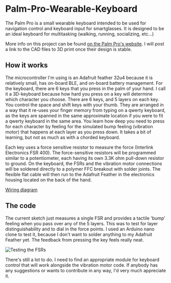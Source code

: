 # Palm-Pro-Wearable-Keyboard
The Palm Pro is a small wearable keyboard intended to be used for navigation control and keyboard input for smartglasses. It is designed to be an ideal keyboard for multitasking (walking, running, socializing, etc...)

More info on this project can be found [on the Palm Pro's website](https://www.parallelinnov.com/palm-pro-wearable-keyboard/). I will post a link to the CAD files to 3D print once their design is stable. 

## How it works
The microcontroller I'm using is an Adafruit feather 32u4 because it is relatively small, has on-board BLE, and on-board battery management. For the keyboard, there are 6 keys that you press in the palm of your hand. I call it a 3D-keyboard because how hard you press on a key will determine which character you choose. There are 6 keys, and 5 layers on each key. You control the space and shift keys with your thumb. They are arranged in a way that it re-uses your finger memory from typing on a qwerty keyboard, as the keys are spanned in the same approximate location if you were to fit a qwerty keyboard in the same area. You learn how deep you need to press for each character by feeling for the simulated bump feeling (vibration motor) that happens at each layer as you press down. It takes a bit of learning, but not as much as with a chorded keyboard.

Each key uses a force sensitive resistor to measure the force (Interlink Electronics FSR 400). The force-sensitive resistors will be programmed similar to a potentiometer, each having its own 3.3K ohm pull-down resistor to ground. On the keyboard, the FSRs and the vibration motor connections will be soldered directly to a polymer FFC breakout with solder joints. The flexible flat cable will then run to the Adafruit Feather in the electronics housing located on the back of the hand.

[Wiring diagram](https://i.imgur.com/adfmHOk.png)

## The code

The current sketch just measures a single FSR and provides a tactile 'bump' feeling when you pass over any of the 5 layers. This was to test for layer distinguishability and to dial in the force points. I used an Arduino nano clone to test it, because I don't want to solder anything to my Adafruit Feather yet. The feedback from pressing the key feels really neat. 

![Testing the FSRs](https://i.imgur.com/VURApk9.png)
 
 There's still a lot to do. I need to find an appropriate module for keyboard control that will work alongside the vibration motor code. If anybody has any suggestions or wants to contribute in any way, I'd very much appreciate it. 
